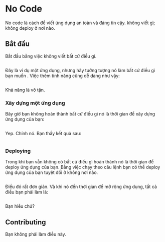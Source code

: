 # No Code

No code là cách để viết ứng dụng an toàn và đáng tin cậy. không viết gì; không deploy ở nơi nào.

## Bắt đầu

Bắt đầu bằng việc không viết bất cứ điều gì.

```

```

Đây là ví dụ một ứng dụng, nhưng hãy tưởng tượng nó làm bất cứ điều gì bạn muốn . Việc thêm tính năng cũng dễ dàng như vậy:

```

```

Khả năng là vô tận.

### Xây dựng một ứng dụng

Bây giờ bạn không hoàn thành bất cứ điều gì nó là thời gian để xây dựng ứng dụng của bạn:

```

```

Yep. Chính nó. Bạn thấy kết quả sau:

```

```

### Deploying

Trong khi bạn vẫn không có bất cứ điều gì hoàn thành nó là thời gian để deploy ứng dụng của bạn. Bằng việc chạy theo câu lệnh bạn có thể deploy ứng dụng của bạn tuyệt đối ở không nơi nào.

```

```

Điều đó rất đơn giản. Và khi nó đến thời gian để mở rộng ứng dụng, tất cả điều bạn phải làm là:

```

```

Bạn hiểu chứ?

## Contributing

Bạn không phải làm điều này.
